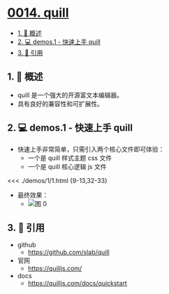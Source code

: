 # [0014. quill](https://github.com/tnotesjs/TNotes.git-notes/tree/main/notes/0014.%20quill)

<!-- region:toc -->

- [1. 📝 概述](#1--概述)
- [2. 💻 demos.1 - 快速上手 quill](#2--demos1---快速上手-quill)
- [3. 🔗 引用](#3--引用)

<!-- endregion:toc -->

## 1. 📝 概述

- quill 是一个强大的开源富文本编辑器。
- 具有良好的兼容性和可扩展性。

## 2. 💻 demos.1 - 快速上手 quill

- 快速上手非常简单，只需引入两个核心文件即可体验：
  - 一个是 quill 样式主题 css 文件
  - 一个是 quill 核心逻辑 js 文件

<<< ./demos/1/1.html {9-13,32-33}

- 最终效果：
  - ![图 0](https://cdn.jsdelivr.net/gh/tnotesjs/imgs@main/2025-06-29-10-46-44.png)

## 3. 🔗 引用

- github
  - https://github.com/slab/quill
- 官网
  - https://quilljs.com/
- docs
  - https://quilljs.com/docs/quickstart
